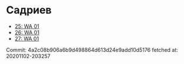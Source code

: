 # Садриев
- [25: WA 01](25.md)
- [26: WA 01](26.md)
- [27: WA 01](27.md)

Commit: 4a2c08b906a6b9d498864d613d24e9add10d5176
 fetched at: 20201102-203257
